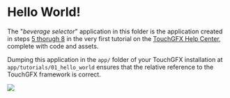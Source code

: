 # Hello World!                                                                                                         
                                                                                                                      
The "*beverage selector*" application in this folder is the application created in steps [5 thorugh 8](https://touchgfx.zendesk.com/hc/en-us/articles/205443722) in the very first tutorial on the [TouchGFX Help Center](https://touchgfx.zendesk.com/hc), complete with code and assets.


Dumping this application in the `app/` folder of your TouchGFX installation at `app/tutorials/01_hello_world` ensures that the relative reference to the TouchGFX framework is correct.                                       
                                                                                                                      
![](https://touchgfx.zendesk.com/hc/en-us/article_attachments/202220012/application.png)         